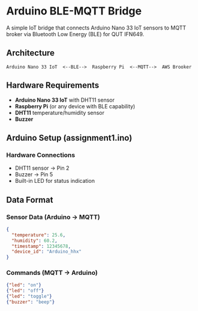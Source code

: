 # Arduino BLE-MQTT Bridge

A simple IoT bridge that connects Arduino Nano 33 IoT sensors to MQTT broker via Bluetooth Low Energy (BLE) for QUT IFN649.

## Architecture

```
Arduino Nano 33 IoT  <--BLE-->  Raspberry Pi  <--MQTT-->  AWS Brooker
```

## Hardware Requirements

- **Arduino Nano 33 IoT** with DHT11 sensor
- **Raspberry Pi** (or any device with BLE capability)
- **DHT11** temperature/humidity sensor
- **Buzzer** 

## Arduino Setup (assignment1.ino)

### Hardware Connections
- DHT11 sensor → Pin 2
- Buzzer → Pin 5
- Built-in LED for status indication

## Data Format

### Sensor Data (Arduino → MQTT)
```json
{
  "temperature": 25.6,
  "humidity": 60.2,
  "timestamp": 12345678,
  "device_id": "Arduino_hhx"
}
```

### Commands (MQTT → Arduino)
```json
{"led": "on"}
{"led": "off"}
{"led": "toggle"}
{"buzzer": "beep"}
```